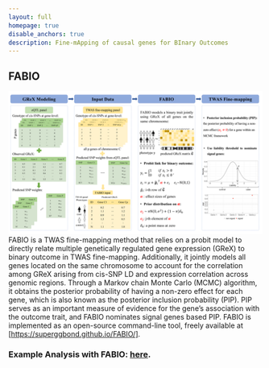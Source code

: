 ```yaml
---
layout: full
homepage: true
disable_anchors: true
description: Fine-mApping of causal genes for BInary Outcomes
---
```

## FABIO
![FABIO\_pipeline](FABIO_scheme.png)
FABIO is a TWAS fine-mapping method that relies on a probit model to directly relate multiple genetically regulated gene expression (GReX) to binary outcome in TWAS fine-mapping. Additionally, it jointly models all genes located on the same chromosome to account for the correlation among GReX arising from cis-SNP LD and expression correlation across genomic regions. Through a Markov chain Monte Carlo (MCMC) algorithm, it obtains the posterior probability of having a non-zero effect for each gene, which is also known as the posterior inclusion probability (PIP). PIP serves as an important measure of evidence for the gene’s association with the outcome trait, and FABIO nominates signal genes based PIP. FABIO is implemented as an open-source command-line tool, freely available at [https://superggbond.github.io/FABIO/].

### Example Analysis with FABIO: [here](https://superggbond.github.io/FABIO/documentation/04_FABIO_Example.html).
